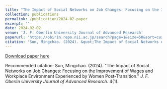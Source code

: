 ```yaml
---
title: "The Impact of Social Networks on Job Changes: Focusing on the Improvement of Wages and Workplace Environment Experienced by Women Post-Transition (in Japanese)"
collection: publications
permalink: /publication/2024-02-paper
excerpt: ''
date: 2024-02-02
venue: 'J. F. Oberlin University Journal of Advanced Research'
paperurl: 'https://obirin.repo.nii.ac.jp/search?page=1&size=50&sort=custom_sort&search_type=2&q=326'
citation: 'Sun, Mingchao. (2024). &quot;The Impact of Social Networks on Job Changes: Focusing on the Improvement of Wages and Workplace Environment Experienced by Women Post-Transition.&quot; <i>J. F. Oberlin University Journal of Advanced Research</i>. 4(1).'
---
```


[Download paper here](https://obirin.repo.nii.ac.jp/search?page=1&size=50&sort=custom_sort&search_type=2&q=326)

Recommended citation: Sun, Mingchao. (2024). "The Impact of Social Networks on Job Changes: Focusing on the Improvement of Wages and Workplace Environment Experienced by Women Post-Transition." <i>J. F. Oberlin University Journal of Advanced Research</i>. 4(1).
